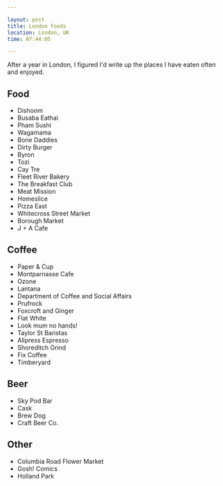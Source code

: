 ```yaml
---

layout: post
title: London Foods
location: London, UK
time: 07:44:05

---
```


After a year in London, I figured I'd write up the places I have eaten often and enjoyed.

## Food

 * Dishoom
 * Busaba Eathai
 * Pham Sushi
 * Wagamama
 * Bone Daddies
 * Dirty Burger
 * Byron
 * Tozi
 * Cay Tre
 * Fleet River Bakery
 * The Breakfast Club
 * Meat Mission
 * Homeslice
 * Pizza East
 * Whitecross Street Market
 * Borough Market 
 * J + A Cafe

## Coffee

 * Paper &amp; Cup
 * Montparnasse Cafe
 * Ozone
 * Lantana
 * Department of Coffee and Social Affairs
 * Prufrock
 * Foxcroft and Ginger
 * Flat White
 * Look mum no hands!
 * Taylor St Baristas
 * Allpress Espresso
 * Shoreditch Grind
 * Fix Coffee
 * Timberyard

## Beer

 * Sky Pod Bar
 * Cask
 * Brew Dog
 * Craft Beer Co.

## Other

 * Columbia Road Flower Market
 * Gosh! Comics
 * Holland Park
